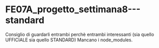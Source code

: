 # FE07A_progetto_settimana8---standard
Consiglio di guardarli entrambi perchè entrambi interessanti (sia quello UFFICIALE sia quello STANDARD)
Mancano i node_modules.
